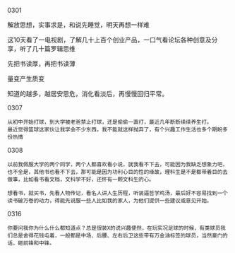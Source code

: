 
0301

解放思想，实事求是，和说先睡觉，明天再想一样难

这10天看了一电视剧，了解几十上百个创业产品，一口气看论坛各种创意及分享，听了几十篇罗辑思维

先把书读厚，再把书读薄

量变产生质变

知道的越多，越居安思危，消化看淡后，再慢慢回归平常。

0307
    
    从初中开始打球，到大学被老爸禁止打球，还是偷偷一直打，最近几年断断续续养生打。
    最近觉得篮球这家伙让我学会不少东西，我不能就这样抛弃了，有个兴趣工作生活也多个期盼多份热情

0308

    以前我佩服大学的两个同学，两个人都喜欢看小说，就我看不下去，可能因为我缺乏想象力吧，也不全是，其他书也看不下去，那可能是因为功利心目的性的缘故，理科生是不是都带着目的去做事，比如看书看文档，文科学不好，还怀有一颗文科生的心。
    
    想看书，就买书，先看人物传记，看名人讲人生历程，听装逼哲学鸡汤，最后好不容易找到一个读书破万卷的动力，得能先说服一些人比如我的家人，为他们提供一些建议或意见开始。

0316

    你要问我你为什么什么都知道点？总是很装X的说兴趣使然，在玩实况足球的时候，有类球员我们总是舍得花钱屯着，一般都是中场、后腰、左右后卫这些带有万金油标签的球员，当然豪门的话，砸前锋和中锋。    